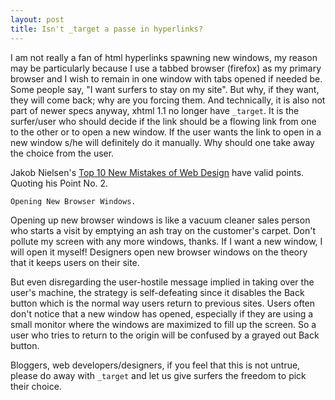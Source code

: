 ```yaml
---
layout: post
title: Isn't _target a passe in hyperlinks?
---
```


I am not really a fan of html hyperlinks spawning new windows, my reason may be particularly because I use a tabbed browser (firefox) as my primary browser and I wish to remain in one window with tabs opened if needed be. Some people say, "I want surfers to stay on my site". But why, if they want, they will come back; why are you forcing them. And technically, it is also not part of newer specs anyway, xhtml 1.1 no longer have `_target`. It is the surfer/user who should decide if the link should be a flowing link from one to the other or to open a new window. If the user wants the link to open in a new window s/he will definitely do it manually. Why should one take away the choice from the user.

Jakob Nielsen's [Top 10 New Mistakes of Web Design](http://www.useit.com/alertbox/990530.html) have valid points. Quoting his Point No. 2.

`Opening New Browser Windows.`

Opening up new browser windows is like a vacuum cleaner sales person who starts a visit by emptying an ash tray on the customer's carpet. Don't pollute my screen with any more windows, thanks. If I want a new window, I will open it myself! Designers open new browser windows on the theory that it keeps users on their site.

But even disregarding the user-hostile message implied in taking over the user's machine, the strategy is self-defeating since it disables the Back button which is the normal way users return to previous sites. Users often don't notice that a new window has opened, especially if they are using a small monitor where the windows are maximized to fill up the screen. So a user who tries to return to the origin will be confused by a grayed out Back button.

Bloggers, web developers/designers, if you feel that this is not untrue, please do away with `_target` and let us give surfers the freedom to pick their choice.
